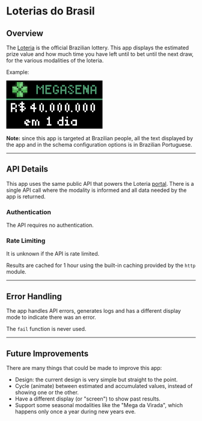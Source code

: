 # Loterias do Brasil

## Overview

The [Loteria](https://loterias.caixa.gov.br/) is the official Brazilian lottery. This app displays the estimated prize value and how much time you have left until to bet until the next draw, for the various modalities of the loteria.

Example:

![app](loterias.webp)

**Note:** since this app is targeted at Brazilian people, all the text displayed by the app and in the schema configuration options is in Brazilian Portuguese.

---

## API Details

This app uses the same public API that powers the Loteria [portal](https://loterias.caixa.gov.br/). There is a single API call where the modality is informed and all data needed by the app is returned.

### Authentication

The API requires no authentication.

### Rate Limiting

It is unknown if the API is rate limited.

Results are cached for 1 hour using the built-in caching provided by the `http` module.

---

## Error Handling

The app handles API errors, generates logs and has a different display mode to indicate there was an error.

The `fail` function is never used.

---

## Future Improvements

There are many things that could be made to improve this app:

- Design: the current design is very simple but straight to the point.
- Cycle (animate) between estimated and accumulated values, instead of showing one or the other.
- Have a different display (or "screen") to show past results.
- Support some seasonal modalities like the "Mega da Virada", which happens only once a year during new years eve.
